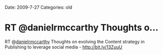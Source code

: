 Date: 2009-7-27
Categories: old

# RT @danielrmccarthy Thoughts o...

RT @<a href="http://twitter.com/danielrmccarthy">danielrmccarthy</a> Thoughts on evolving the Content strategy in Publishing to leverage social media - <a href="http://bit.ly/13ZuuU" rel="nofollow">http://bit.ly/13ZuuU</a>
